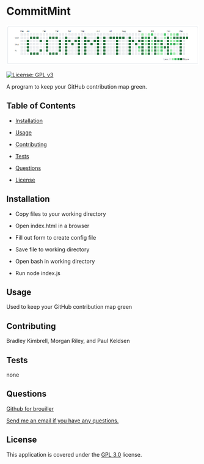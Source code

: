 # CommitMint

![CommitMint](commit-mint.png)

[![License: GPL v3](https://img.shields.io/badge/License-GPLv3-blue.svg)](https://www.gnu.org/licenses/gpl-3.0)

A program to keep your GitHub contribution map green.

## Table of Contents

- [Installation](#installation)

- [Usage](#usage)

- [Contributing](#contributing)

- [Tests](#tests)

- [Questions](#questions)

- [License](#license)

## Installation

- Copy files to your working directory

- Open index.html in a browser

- Fill out form to create config file

- Save file to working directory

- Open bash in working directory

- Run node index.js

## Usage

Used to keep your GitHub contribution map green

## Contributing

Bradley Kimbrell, Morgan Riley, and Paul Keldsen

## Tests

none

## Questions

<a href="https://github.com/brouiller">Github for brouiller</a>

<a href="mailto:bradley.kimbrell@gmail.com">Send me an email if you have any questions.</a>

## License

This application is covered under the [GPL 3.0](https://www.gnu.org/licenses/gpl-3.0) license.
